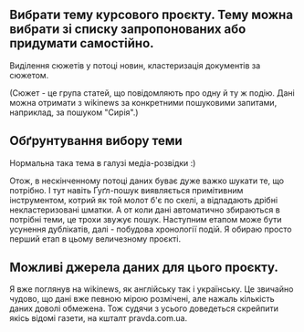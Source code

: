 ## Вибрати тему курсового проєкту. Тему можна вибрати зі списку запропонованих або придумати самостійно.

Виділення сюжетів у потоці новин, кластеризація документів за сюжетом.

(Сюжет - це група статей, що повідомляють про одну й ту ж подію. Дані можна отримати з wikinews за конкретними пошуковими запитами, наприклад, за пошуком "Сирія".)

## Обґрунтування вибору теми

Нормальна така тема в галузі медіа-розвідки :)

Отож, в нескінченному потоці даних буває дуже важко шукати те, що потрібно. І тут навіть Ґуґл-пошук виявляється примітивним інструментом, котрий як той молот б'є по скелі, а відпадають дрібні некластеризовані шматки.
А от коли дані автоматично збираються в потрібні теми, це трохи звужує пошук. Наступним етапом може бути усунення дублікатів, далі - побудова хронології подій. Я обираю просто перший етап в цьому величезному проєкті.

## Можливі джерела даних для цього проєкту.

Я вже поглянув на wikinews, як англійську так і українську. Це звичайно чудово, що дані вже певною мірою розмічені, але нажаль кількість даних доволі обмежена.
Тож судячи з усього доведеться скрейпити якісь відомі газети, на кшталт pravda.com.ua.
